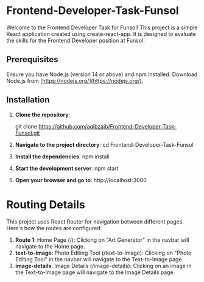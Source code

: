 # Frontend-Developer-Task-Funsol

Welcome to the Frontend Developer Task for Funsol! This project is a simple React application created using create-react-app. It is designed to evaluate the skills for the Frontend Developer position at Funsol.

## Prerequisites

Ensure you have Node.js (version 14 or above) and npm installed. Download Node.js from [https://nodejs.org/](https://nodejs.org/).

## Installation

1. **Clone the repository**:
 
   git clone https://github.com/aqibzaib/Frontend-Developer-Task-Funsol.git

2. **Navigate to the project directory**:
   cd Frontend-Developer-Task-Funsol

3. **Install the dependencies**:
   npm install

4. **Start the development server**:
   npm start
5. **Open your browser and go to**:
   http://localhost:3000

# Routing Details
This project uses React Router for navigation between different pages. Here's how the routes are configured:

1. **Route 1**: 
   Home Page (/): Clicking on "Art Generator" in the navbar will navigate to the Home page.
2. **text-to-image**: 
  Photo Editing Tool (/text-to-image): Clicking on "Photo Editing Tool" in the navbar will navigate to the Text-to-Image page.
3. **image-details**: 
  Image Details (/image-details): Clicking on an image in the Text-to-Image page will navigate to the Image Details page.
